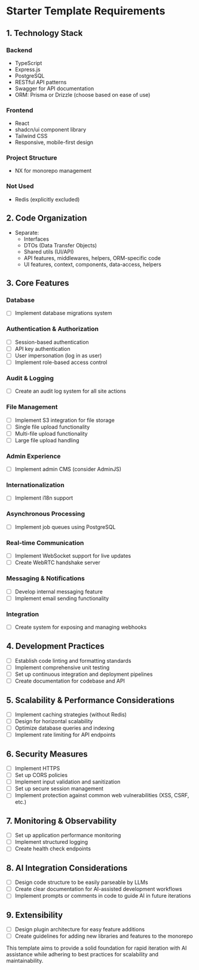 # Starter Template Requirements

## 1. Technology Stack

### Backend

- TypeScript
- Express.js
- PostgreSQL
- RESTful API patterns
- Swagger for API documentation
- ORM: Prisma or Drizzle (choose based on ease of use)

### Frontend

- React
- shadcn/ui component library
- Tailwind CSS
- Responsive, mobile-first design

### Project Structure

- NX for monorepo management

### Not Used

- Redis (explicitly excluded)

## 2. Code Organization

- Separate:
  - Interfaces
  - DTOs (Data Transfer Objects)
  - Shared utils (UI/API)
  - API features, middlewares, helpers, ORM-specific code
  - UI features, context, components, data-access, helpers

## 3. Core Features

### Database

- [ ] Implement database migrations system

### Authentication & Authorization

- [ ] Session-based authentication
- [ ] API key authentication
- [ ] User impersonation (log in as user)
- [ ] Implement role-based access control

### Audit & Logging

- [ ] Create an audit log system for all site actions

### File Management

- [ ] Implement S3 integration for file storage
- [ ] Single file upload functionality
- [ ] Multi-file upload functionality
- [ ] Large file upload handling

### Admin Experience

- [ ] Implement admin CMS (consider AdminJS)

### Internationalization

- [ ] Implement i18n support

### Asynchronous Processing

- [ ] Implement job queues using PostgreSQL

### Real-time Communication

- [ ] Implement WebSocket support for live updates
- [ ] Create WebRTC handshake server

### Messaging & Notifications

- [ ] Develop internal messaging feature
- [ ] Implement email sending functionality

### Integration

- [ ] Create system for exposing and managing webhooks

## 4. Development Practices

- [ ] Establish code linting and formatting standards
- [ ] Implement comprehensive unit testing
- [ ] Set up continuous integration and deployment pipelines
- [ ] Create documentation for codebase and API

## 5. Scalability & Performance Considerations

- [ ] Implement caching strategies (without Redis)
- [ ] Design for horizontal scalability
- [ ] Optimize database queries and indexing
- [ ] Implement rate limiting for API endpoints

## 6. Security Measures

- [ ] Implement HTTPS
- [ ] Set up CORS policies
- [ ] Implement input validation and sanitization
- [ ] Set up secure session management
- [ ] Implement protection against common web vulnerabilities (XSS, CSRF, etc.)

## 7. Monitoring & Observability

- [ ] Set up application performance monitoring
- [ ] Implement structured logging
- [ ] Create health check endpoints

## 8. AI Integration Considerations

- [ ] Design code structure to be easily parseable by LLMs
- [ ] Create clear documentation for AI-assisted development workflows
- [ ] Implement prompts or comments in code to guide AI in future iterations

## 9. Extensibility

- [ ] Design plugin architecture for easy feature additions
- [ ] Create guidelines for adding new libraries and features to the monorepo

This template aims to provide a solid foundation for rapid iteration with AI assistance while adhering to best practices for scalability and maintainability.
